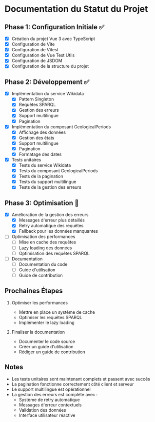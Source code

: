 # Documentation du Statut du Projet

## Phase 1: Configuration Initiale ✅
- [x] Création du projet Vue 3 avec TypeScript
- [x] Configuration de Vite
- [x] Configuration de Vitest
- [x] Configuration de Vue Test Utils
- [x] Configuration de JSDOM
- [x] Configuration de la structure du projet

## Phase 2: Développement ✅
- [x] Implémentation du service Wikidata
  - [x] Pattern Singleton
  - [x] Requêtes SPARQL
  - [x] Gestion des erreurs
  - [x] Support multilingue
  - [x] Pagination
- [x] Implémentation du composant GeologicalPeriods
  - [x] Affichage des données
  - [x] Gestion des états
  - [x] Support multilingue
  - [x] Pagination
  - [x] Formatage des dates
- [x] Tests unitaires
  - [x] Tests du service Wikidata
  - [x] Tests du composant GeologicalPeriods
  - [x] Tests de la pagination
  - [x] Tests du support multilingue
  - [x] Tests de la gestion des erreurs

## Phase 3: Optimisation 🔄
- [x] Amélioration de la gestion des erreurs
  - [x] Messages d'erreur plus détaillés
  - [x] Retry automatique des requêtes
  - [x] Fallback pour les données manquantes
- [ ] Optimisation des performances
  - [ ] Mise en cache des requêtes
  - [ ] Lazy loading des données
  - [ ] Optimisation des requêtes SPARQL
- [ ] Documentation
  - [ ] Documentation du code
  - [ ] Guide d'utilisation
  - [ ] Guide de contribution

## Prochaines Étapes
1. Optimiser les performances
   - Mettre en place un système de cache
   - Optimiser les requêtes SPARQL
   - Implémenter le lazy loading

2. Finaliser la documentation
   - Documenter le code source
   - Créer un guide d'utilisation
   - Rédiger un guide de contribution

## Notes
- Les tests unitaires sont maintenant complets et passent avec succès
- La pagination fonctionne correctement côté client et serveur
- Le support multilingue est opérationnel
- La gestion des erreurs est complète avec :
  - Système de retry automatique
  - Messages d'erreur contextuels
  - Validation des données
  - Interface utilisateur réactive 